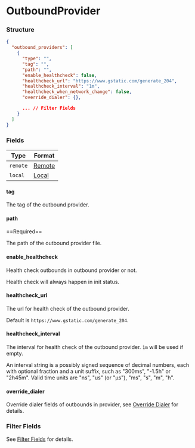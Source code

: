 # OutboundProvider

### Structure

```json
{
  "outbound_providers": [
    {
      "type": "",
      "tag": "",
      "path": "",
      "enable_healthcheck": false,
      "healthcheck_url": "https://www.gstatic.com/generate_204",
      "healthcheck_interval": "1m",
      "healthcheck_when_network_change": false,
      "override_dialer": {},

      ... // Filter Fields
    }
  ]
}
```

### Fields

| Type     | Format             |
|----------|--------------------|
| `remote` | [Remote](./remote) |
| `local`  | [Local](./local)   |

#### tag

The tag of the outbound provider.

#### path

==Required==

The path of the outbound provider file.

#### enable_healthcheck

Health check outbounds in outbound provider or not.

Health check will always happen in init status.

#### healthcheck_url

The url for health check of the outbound provider.

Default is `https://www.gstatic.com/generate_204`.

#### healthcheck_interval

The interval for health check of the outbound provider. `1m` will be used if empty.

An interval string is a possibly signed sequence of
decimal numbers, each with optional fraction and a unit suffix,
such as "300ms", "-1.5h" or "2h45m".
Valid time units are "ns", "us" (or "µs"), "ms", "s", "m", "h".

#### override_dialer

Override dialer fields of outbounds in provider, see [Override Dialer](/configuration/outbound_providers/override_dialer/) for details.

### Filter Fields

See [Filter Fields](/configuration/shared/filter/) for details.
